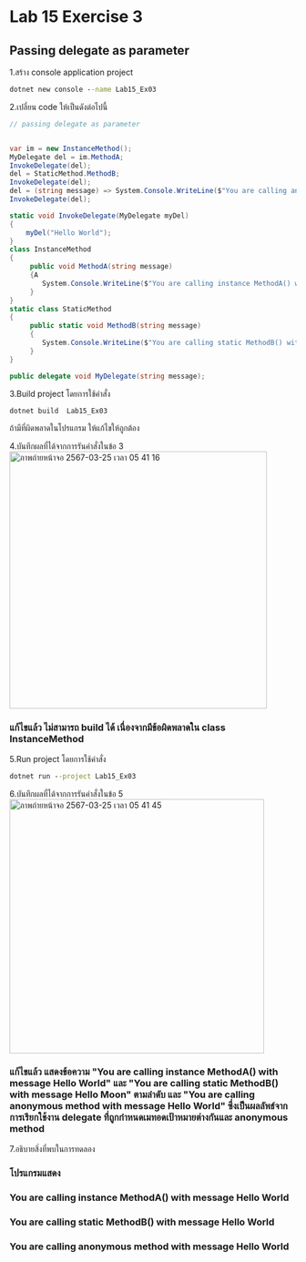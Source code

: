 # Lab 15 Exercise 3

## Passing delegate as parameter

1.สร้าง console application project

```cmd
dotnet new console --name Lab15_Ex03
```

2.เปลี่ยน code ให้เป็นดังต่อไปนี้

```cs
// passing delegate as parameter


var im = new InstanceMethod();
MyDelegate del = im.MethodA;
InvokeDelegate(del);
del = StaticMethod.MethodB;
InvokeDelegate(del);
del = (string message) => System.Console.WriteLine($"You are calling anonymous method with message {message}");
InvokeDelegate(del);

static void InvokeDelegate(MyDelegate myDel)
{
    myDel("Hello World");
}
class InstanceMethod
{
     public void MethodA(string message)
     {A
        System.Console.WriteLine($"You are calling instance MethodA() with message {message}");
     }
}
static class StaticMethod
{
     public static void MethodB(string message)
     {
        System.Console.WriteLine($"You are calling static MethodB() with message {message}");
     }
}

public delegate void MyDelegate(string message);
```

3.Build project โดยการใช้คำสั่ง

```cmd
dotnet build  Lab15_Ex03
```

ถ้ามีที่ผิดพลาดในโปรแกรม ให้แก้ไขให้ถูกต้อง

4.บันทึกผลที่ได้จากการรันคำสั่งในข้อ 3
<img width="452" alt="ภาพถ่ายหน้าจอ 2567-03-25 เวลา 05 41 16" src="https://github.com/VisawaPRO/03376836-OOP-2566-Lab-15/assets/144195555/579324a8-898b-4e9d-a4cb-cfe5a665035f">
### แก้ไขแล้ว ไม่สามารถ build ได้ เนื่องจากมีข้อผิดพลาดใน class InstanceMethod
5.Run project โดยการใช้คำสั่ง 

```cmd
dotnet run --project Lab15_Ex03
```

6.บันทึกผลที่ได้จากการรันคำสั่งในข้อ 5
<img width="447" alt="ภาพถ่ายหน้าจอ 2567-03-25 เวลา 05 41 45" src="https://github.com/VisawaPRO/03376836-OOP-2566-Lab-15/assets/144195555/7315174a-cb41-4b9b-b86d-bc73cf76e2b3">
### แก้ไขแล้ว แสดงข้อความ "You are calling instance MethodA() with message Hello World" และ "You are calling static MethodB() with message Hello Moon" ตามลำดับ และ "You are calling anonymous method with message Hello World" ซึ่งเป็นผลลัพธ์จากการเรียกใช้งาน delegate ที่ถูกกำหนดเมทอดเป้าหมายต่างกันและ anonymous method
7.อธิบายสิ่งที่พบในการทดลอง
### โปรแกรมแสดง
### You are calling instance MethodA() with message Hello World
### You are calling static MethodB() with message Hello World
### You are calling anonymous method with message Hello World
